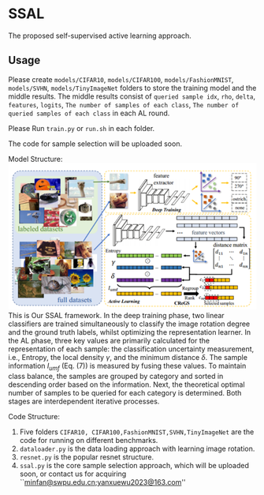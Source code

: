 # SSAL
The proposed self-supervised active learning approach.

## Usage 
Please create  `models/CIFAR10`, `models/CIFAR100`, `models/FashionMNIST`, `models/SVHN`, `models/TinyImageNet` folders to store the training model and the middle results.
The middle results consist of `queried sample idx`, `rho`, `delta`, `features`, `logits`, `The number of samples of each class`, `The number of queried samples of each class` in each AL round.

Please Run `train.py` or `run.sh` in each folder.

The code for sample selection will be uploaded soon.

Model Structure:
![alt text](./images/image.png)
This is Our SSAL framework. In the deep training phase, two linear classifiers are trained simultaneously to classify the image rotation degree and the ground truth labels, whilst optimizing the representation learner. In the AL phase, three key values are primarily calculated for the representation of each sample: the classification uncertainty measurement, i.e., Entropy, the local density $\gamma$, and the minimum distance $\delta$. The sample information $I_{umf}$ (Eq. (7)) is measured by fusing these values. To maintain class balance, the samples are grouped by category and sorted in descending order based on the information. Next, the theoretical optimal number of samples to be queried for each category is determined. Both stages are interdependent iterative processes. 


Code Structure:
1. Five folders `CIFAR10, CIFAR100,FashionMNIST,SVHN,TinyImageNet` are the code for running on different benchmarks.
2. `dataloader.py` is the data loading approach with learning image rotation.
3. `resnet.py` is the popular resnet structure.
4. `ssal.py` is the core sample selection approach, which will be uploaded soon, or contact us for acquiring ``minfan@swpu.edu.cn;yanxuewu2023@163.com''
